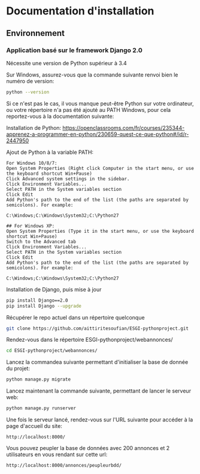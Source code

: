 # Documentation d'installation

## Environnement

### Application basé sur le framework Django 2.0

Nécessite une version de Python supérieur à 3.4

Sur Windows, assurez-vous que la commande suivante renvoi bien le numéro de version:

```bash
python --version
```

Si ce n'est pas le cas, il vous manque peut-être Python sur votre ordinateur, ou votre répertoire n'a pas été ajouté au PATH Windows, pour cela reportez-vous à la documentation suivante:

Installation de Python: https://openclassrooms.com/fr/courses/235344-apprenez-a-programmer-en-python/230659-quest-ce-que-python#/id/r-2447950

Ajout de Python à la variable PATH:
```
For Windows 10/8/7:
Open System Properties (Right click Computer in the start menu, or use the keyboard shortcut Win+Pause)
Click Advanced system settings in the sidebar.
Click Environment Variables...
Select PATH in the System variables section
Click Edit
Add Python's path to the end of the list (the paths are separated by semicolons). For example:

C:\Windows;C:\Windows\System32;C:\Python27

## For Windows XP:
Open System Properties (Type it in the start menu, or use the keyboard shortcut Win+Pause)
Switch to the Advanced tab
Click Environment Variables...
Select PATH in the System variables section
Click Edit
Add Python's path to the end of the list (the paths are separated by semicolons). For example:

C:\Windows;C:\Windows\System32;C:\Python27
```

Installation de Django, puis mise à jour

```bash
pip install Django==2.0
pip install Django --upgrade
```

Récupérer le repo actuel dans un répertoire quelconque

```bash
git clone https://github.com/aittiritesoufian/ESGI-pythonproject.git
```

Rendez-vous dans le répertoire ESGI-pythonproject/webannonces/
```bash
cd ESGI-pythonproject/webannonces/
```

Lancez la commandea suivante permettant d'initialiser la base de donnée du projet:
```bash
python manage.py migrate
```

Lancez maintenant la commande suivante, permettant de lancer le serveur web:
```bash
python manage.py runserver
```

Une fois le serveur lancé, rendez-vous sur l'URL suivante pour accéder à la page d'accueil du site:
```url
http://localhost:8000/
```

Vous pouvez peupler la base de données avec 200 annonces et 2 utilisateurs en vous rendant sur cette url:
```url
http://localhost:8000/annonces/peupleurbdd/
```